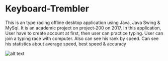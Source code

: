 # Keyboard-Trembler
This is an type racing offline desktop application using Java, Java Swing &amp; MySql. It is an academic project on project-200 on 2017. In this application,  User have to create account at first, then user can practice typing. User can join a typing race with computer. Also can see his rank by speed. Can see his statistics about average speed, best speed &amp; accuracy


![alt text](https://ibb.co/jDXWXxB)
